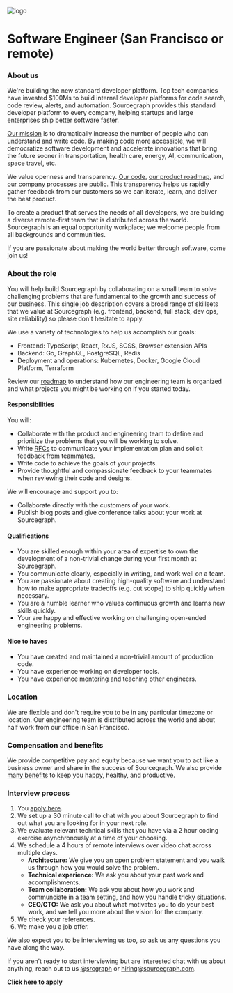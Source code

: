 ![logo](https://sourcegraph.com/.assets/img/sourcegraph-light-head-logo.svg)

# Software Engineer (San Francisco or remote)

### About us

We're building the new standard developer platform. Top tech companies have invested \$100Ms to build internal developer platforms for code search, code review, alerts, and automation. Sourcegraph provides this standard developer platform to every company, helping startups and large enterprises ship better software faster.

[Our mission](https://sourcegraph.com/plan) is to dramatically increase the number of people who can understand and write code. By making code more accessible, we will democratize software development and accelerate innovations that bring the future sooner in transportation, health care, energy, AI, communication, space travel, etc.

We value openness and transparency. [Our code](https://github.com/sourcegraph/sourcegraph), [our product roadmap](https://about.sourcegraph.com/direction), and [our company processes](https://about.sourcegraph.com/company/open_source_open_company) are public. This transparency helps us rapidly gather feedback from our customers so we can iterate, learn, and deliver the best product.

To create a product that serves the needs of all developers, we are building a diverse remote-first team that is distributed across the world. Sourcegraph is an equal opportunity workplace; we welcome people from all backgrounds and communities.

If you are passionate about making the world better through software, come join us!

### About the role

You will help build Sourcegraph by collaborating on a small team to solve challenging problems that are fundamental to the growth and success of our business. This single job description covers a broad range of skillsets that we value at Sourcegraph (e.g. frontend, backend, full stack, dev ops, site reliability) so please don't hesitate to apply.

We use a variety of technologies to help us accomplish our goals:

- Frontend: TypeScript, React, RxJS, SCSS, Browser extension APIs
- Backend: Go, GraphQL, PostgreSQL, Redis
- Deployment and operations: Kubernetes, Docker, Google Cloud Platform, Terraform

Review our [roadmap](https://docs.google.com/document/d/1cBsE9801DcBF9chZyMnxRdolqM_1c2pPyGQz15QAvYI/edit) to understand how our engineering team is organized and what projects you might be working on if you started today.

#### Responsibilities

You will:

- Collaborate with the product and engineering team to define and prioritize the problems that you will be working to solve.
- Write [RFCs](https://about.sourcegraph.com/handbook/engineering/rfcs) to communicate your implementation plan and solicit feedback from teammates.
- Write code to achieve the goals of your projects.
- Provide thoughtful and compassionate feedback to your teammates when reviewing their code and designs.

We will encourage and support you to:

- Collaborate directly with the customers of your work.
- Publish blog posts and give conference talks about your work at Sourcegraph.

#### Qualifications

- You are skilled enough within your area of expertise to own the development of a non-trivial change during your first month at Sourcegraph.
- You communicate clearly, especially in writing, and work well on a team.
- You are passionate about creating high-quality software and understand how to make appropriate tradeoffs (e.g. cut scope) to ship quickly when necessary.
- You are a humble learner who values continuous growth and learns new skills quickly.
- Your are happy and effective working on challenging open-ended engineering problems.

#### Nice to haves

- You have created and maintained a non-trivial amount of production code.
- You have experience working on developer tools.
- You have experience mentoring and teaching other engineers.

### Location

We are flexible and don't require you to be in any particular timezone or location. Our engineering team is distributed across the world and about half work from our office in San Francisco.

### Compensation and benefits

We provide competitive pay and equity because we want you to act like a business owner and share in the success of Sourcegraph. We also provide [many benefits](../README.md#benefits) to keep you happy, healthy, and productive.

### Interview process

1.  You [apply here](https://hire.withgoogle.com/public/jobs/sourcegraphcom/view/P_AAAAAADAAADP_pY7jAAAXU).
1.  We set up a 30 minute call to chat with you about Sourcegraph to find out what you are looking for in your next role.
1.  We evaluate relevant technical skills that you have via a 2 hour coding exercise asynchronously at a time of your choosing.
1.  We schedule a 4 hours of remote interviews over video chat across multiple days.
    - **Architecture:** We give you an open problem statement and you walk us through how you would solve the problem.
    - **Technical experience:** We ask you about your past work and accomplishments.
    - **Team collaboration:** We ask you about how you work and communciate in a team setting, and how you handle tricky situations.
    - **CEO/CTO:** We ask you about what motivates you to do your best work, and we tell you more about the vision for the company.
1.  We check your references.
1.  We make you a job offer.

We also expect you to be interviewing us too, so ask us any questions you have along the way.

If you aren't ready to start interviewing but are interested chat with us about anything, reach out to us [@srcgraph](https://twitter.com/srcgraph) or hiring@sourcegraph.com.

**[Click here to apply](https://hire.withgoogle.com/public/jobs/sourcegraphcom/view/P_AAAAAADAAADP_pY7jAAAXU)**
